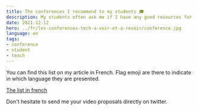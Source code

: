 ```yaml
---
title: The conferences I recommend to my students 🎓
description: My students often ask me if I have any good resources for learning and monitoring. I often recommend videos of conferences I've attended. Here is a small collection.
date: 2021-12-12
hero: ../fr/les-conferences-tech-a-voir-et-a-revoir/conference.jpg
language: en
tags:
- conference
- student
- teach
---
```


You can find this list on my article in French.
Flag emoji are there to indicate in which language they are presented.

[The list in french](../fr/les-conferences-tech-a-voir-et-a-revoir)

Don't hesitate to send me your video proposals directly on twitter.

